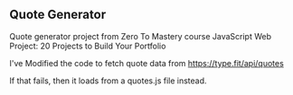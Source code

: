 ## Quote Generator

Quote generator project from Zero To Mastery course JavaScript Web Project: 20 Projects to Build Your Portfolio

I've Modified the code to fetch quote data from https://type.fit/api/quotes

If that fails, then it loads from a quotes.js file instead.
